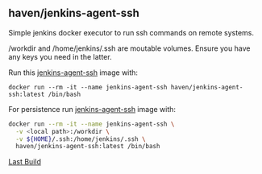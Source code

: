 ## haven/jenkins-agent-ssh

Simple jenkins docker executor to run ssh commands on remote systems.

/workdir and /home/jenkins/.ssh are moutable volumes. Ensure you have any keys you need in the latter.

Run this [jenkins-agent-ssh][jenkins-agent-ssh] image with:
```
docker run --rm -it --name jenkins-agent-ssh haven/jenkins-agent-ssh:latest /bin/bash
```

For persistence run [jenkins-agent-ssh][jenkins-agent-ssh] image with:
```bash
docker run --rm -it --name jenkins-agent-ssh \
  -v <local path>:/workdir \
  -v ${HOME}/.ssh:/home/jenkins/.ssh \
  haven/jenkins-agent-ssh:latest /bin/bash
```

[Last Build][packages]

[jenkins-agent-ssh]: https://github.com/thehaven/haven-haven/blob/master/images/jenkins-agent-ssh
[packages]: https://github.com/thehaven/haven-haven/blob/master/images/jenkins-agent-ssh/PACKAGES.md
